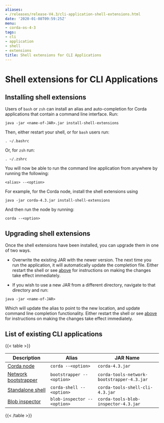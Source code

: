```yaml
---
aliases:
- /releases/release-V4.3/cli-application-shell-extensions.html
date: '2020-01-08T09:59:25Z'
menu:
- corda-os-4-3
tags:
- cli
- application
- shell
- extensions
title: Shell extensions for CLI Applications
---
```



# Shell extensions for CLI Applications


## Installing shell extensions

Users of `bash` or `zsh` can install an alias and auto-completion for Corda applications that contain a command line interface. Run:

```shell
java -jar <name-of-JAR>.jar install-shell-extensions
```
Then, either restart your shell, or for `bash` users run:

```shell
. ~/.bashrc
```
Or, for `zsh` run:

```shell
. ~/.zshrc
```
You will now be able to run the command line application from anywhere by running the following:

```shell
<alias> --<option>
```
For example, for the Corda node, install the shell extensions using

```shell
java -jar corda-4.3.jar install-shell-extensions
```
And then run the node by running:

```shell
corda --<option>
```

## Upgrading shell extensions

Once the shell extensions have been installed, you can upgrade them in one of two ways.


* Overwrite the existing JAR with the newer version. The next time you run the application, it will automatically update
                        the completion file. Either restart the shell or see [above](#installing-shell-extensions) for instructions
                        on making the changes take effect immediately.


* If you wish to use a new JAR from a different directory, navigate to that directory and run:

```shell
java -jar <name-of-JAR>
```
Which will update the alias to point to the new location, and update command line completion functionality. Either
                        restart the shell or see [above](#installing-shell-extensions) for instructions on making the changes take effect immediately.



## List of existing CLI applications


{{< table >}}

|Description|Alias|JAR Name|
|---------------------------------------------------------|------------------------------|----------------------------------------------------------|
|[Corda node](running-a-node.md#starting-an-individual-corda-node)|`corda --<option>`|`corda-4.3.jar`|
|[Network bootstrapper](network-bootstrapper.md)|`bootstrapper --<option>`|`corda-tools-network-bootstrapper-4.3.jar`|
|[Standalone shell](shell.md#standalone-shell)|`corda-shell --<option>`|`corda-tools-shell-cli-4.3.jar`|
|[Blob inspector](blob-inspector.md)|`blob-inspector --<option>`|`corda-tools-blob-inspector-4.3.jar`|

{{< /table >}}

